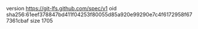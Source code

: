 version https://git-lfs.github.com/spec/v1
oid sha256:61eef378847bd411f04253f80055d85a920e99290e7c4f6172958f677361cbaf
size 1705

